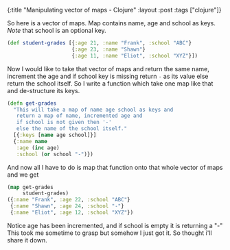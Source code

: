 {:title "Manipulating vector of maps - Clojure"
 :layout :post
 :tags  ["clojure"]}

So here is a vector of maps.
Map contains name, age and school as keys. *Note* that school is an optional key.

```clojure
(def student-grades [{:age 21, :name "Frank", :school "ABC"}
                     {:age 23, :name "Shawn"}
                     {:age 11, :name "Eliot", :school "XYZ"}])
```

Now I would like to take that vector of maps and return the same name, increment the age and if school key is missing return `-` as its value else return the school itself.
So I write a function which take one map like that and de-structure its keys.

```clojure
(defn get-grades
  "This will take a map of name age school as keys and
   return a map of name, incremented age and
   if school is not given then '-'
   else the name of the school itself."
  [{:keys [name age school]}]
  {:name name
   :age (inc age)
   :school (or school "-")})
```

And now all I have to do is map that function onto that whole vector of maps and we get

```clojure
(map get-grades
     student-grades)
({:name "Frank", :age 22, :school "ABC"}
 {:name "Shawn", :age 24, :school "-"}
 {:name "Eliot", :age 12, :school "XYZ"})
```

Notice age has been incremented, and if school is empty it is returning a "-"
This took me sometime to grasp but somehow I just got it. So thought i'll share it down.
